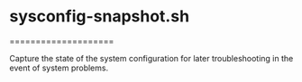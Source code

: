 # sysconfig-snapshot.sh
====================

Capture the state of the system configuration for later troubleshooting in the event of system problems.
